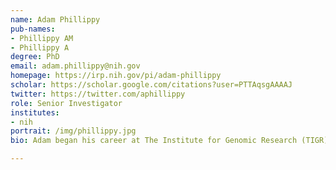 ```yaml
---
name: Adam Phillippy
pub-names:
- Phillippy AM
- Phillippy A
degree: PhD
email: adam.phillippy@nih.gov
homepage: https://irp.nih.gov/pi/adam-phillippy
scholar: https://scholar.google.com/citations?user=PTTAqsgAAAAJ
twitter: https://twitter.com/aphillippy
role: Senior Investigator
institutes:
- nih
portrait: /img/phillippy.jpg
bio: Adam began his career at The Institute for Genomic Research (TIGR) in 2001, followed by graduate school at the University of Maryland from 2005 to 2010 under the advising of Dr. Steven Salzberg. After receiving his PhD in computer science, he established a bioinformatics research group at the National Biodefense Analysis and Countermeasures Center (NBACC) and in 2015 moved his lab to the National Human Genome Research Institute (NHGRI), where it currently resides. He has made foundational contributions to bioinformatics, specifically in the areas of genome alignment, genome assembly, and microbial forensics. Early in his career he made key contributions to the FBI's genomic investigation of the 2001 anthrax attacks, and most recently he pioneered the use of single-molecule and nanopore sequencing for the accurate reconstruction of complete genomes. For this work he was awarded the Presidential Early Career Award for Scientists and Engineers in 2019.

---
```

